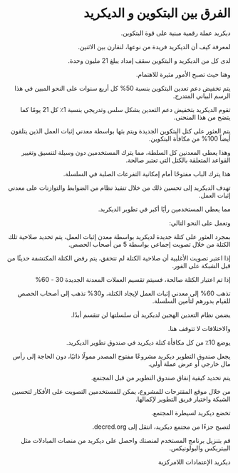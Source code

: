<div dir="rtl">

# الفرق بين البتكوين و الديكريد

ديكريد عملة رقمية مبنية على قوة البتكوين.

لمعرفة كيف أن الديكريد فريدة من نوعها، لنقارن بين الاثنين.

لدى كل من الديكريد و البتكوين سقف إمداد يبلغ 21 مليون وحدة.

وهنا حيث تصبح الأمور مثيرة للاهتمام.

يتم تخفيض دعم تعدين البتكوين بنسبة 50% كل أربع سنوات على النحو المبين في هذا الرسم البياني المتدرج.

تقوم الديكريد بتخفيض دعم التعدين بشكل سلس وتدريجي بنسبة 1٪ كل 21 يومًا كما يتضح من هذا المنحنى.

يتم العثور على كتل البتكوين الجديدة ويتم بثها بواسطة معدني إثبات العمل الذين يتلقون أيضاً 100% من مكافأة البتكوين.

وهذا يعطي المعدنين كل السلطة، مما يترك المستخدمين دون وسيلة لتنسيق وتغيير القواعد المتعلقة بالكتل التي تعتبر صالحة.

هذا يترك الباب مفتوحًا أمام إمكانية التفرعات الصلبة في السلسلة.

تهدف الديكريد إلى تحسين ذلك من خلال تنفيذ نظام من الضوابط والتوازنات على معدني إثبات العمل.

مما يعطي المستخدمين رأيًا أكبر في تطوير الديكريد.

وتعمل على النحو التالي:

بمجرد العثور على كتلة جديدة لديكريد بواسطة معدن إثبات العمل، يتم تحديد صلاحية تلك الكتلة من خلال تصويت إجماعي بواسطة 5 من أصحاب الحصص.

إذا اعتبر تصويت الأغلبية أن صلاحية الكتلة لم تتحقق، يتم رفض الكتلة المكتشفة حديثًا من قبل الشبكة على الفور.

إذا تم اعتبار الكتلة صالحة، فسيتم تقسيم العملات المعدنة الجديدة 30 - 60%

تذهب 60% إلى معدني إثبات العمل لإيجاد الكتلة، و30% تذهب إلى أصحاب الحصص للقيام بدورهم لتأمين السلسلة.

يضمن نظام التعدين الهجين لديكريد أن سلسلتها لن تنقسم أبدًا.

والاختلافات لا تتوقف هنا.

يوضع 10٪ من كل مكافأة كتلة ديكريد في صندوق تطوير الديكريد.

يجعل صندوق التطوير ديكريد مشروعًا مفتوح المصدر ممولًا ذاتيًا، دون الحاجة إلى رأس مال خارجي أو عرض عملة أولي.

يتم تحديد كيفية إنفاق صندوق التطوير من قبل المجتمع.

من خلال موقع المقترحات للمشروع، يمكن للمستخدمين التصويت على الأفكار لتحسين الشبكة واختيار فريق التطوير لإكمالها.

تخضع ديكريد لسيطرة المجتمع.

لتصبح جزءًا من مجتمع ديكريد، انتقل إلى decred.org.

قم بتنزيل برنامج المستخدم لمنصتك واحصل على ديكريد من منصات المبادلات مثل البيتريكس والبولونيكس.

ديكريد الإعتمادات اللامركزية

</div>
